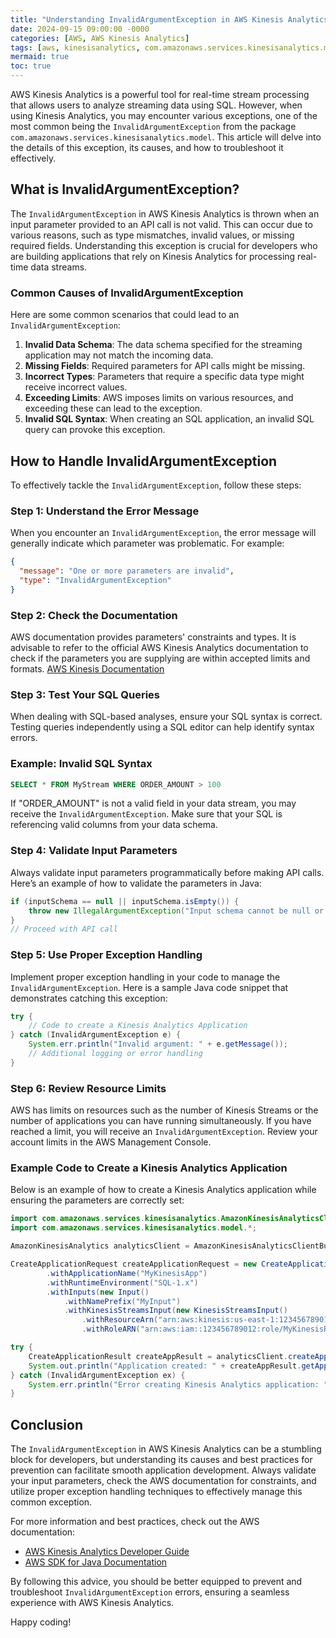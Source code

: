 ```yaml
---
title: "Understanding InvalidArgumentException in AWS Kinesis Analytics: Causes and Solutions"
date: 2024-09-15 09:00:00 -0000
categories: [AWS, AWS Kinesis Analytics]
tags: [aws, kinesisanalytics, com.amazonaws.services.kinesisanalytics.model]
mermaid: true
toc: true
---
```



AWS Kinesis Analytics is a powerful tool for real-time stream processing that allows users to analyze streaming data using SQL. However, when using Kinesis Analytics, you may encounter various exceptions, one of the most common being the `InvalidArgumentException` from the package `com.amazonaws.services.kinesisanalytics.model`. This article will delve into the details of this exception, its causes, and how to troubleshoot it effectively.

## What is InvalidArgumentException?

The `InvalidArgumentException` in AWS Kinesis Analytics is thrown when an input parameter provided to an API call is not valid. This can occur due to various reasons, such as type mismatches, invalid values, or missing required fields. Understanding this exception is crucial for developers who are building applications that rely on Kinesis Analytics for processing real-time data streams.

### Common Causes of InvalidArgumentException

Here are some common scenarios that could lead to an `InvalidArgumentException`:

1. **Invalid Data Schema**: The data schema specified for the streaming application may not match the incoming data.
2. **Missing Fields**: Required parameters for API calls might be missing.
3. **Incorrect Types**: Parameters that require a specific data type might receive incorrect values.
4. **Exceeding Limits**: AWS imposes limits on various resources, and exceeding these can lead to the exception.
5. **Invalid SQL Syntax**: When creating an SQL application, an invalid SQL query can provoke this exception.

## How to Handle InvalidArgumentException

To effectively tackle the `InvalidArgumentException`, follow these steps:

### Step 1: Understand the Error Message

When you encounter an `InvalidArgumentException`, the error message will generally indicate which parameter was problematic. For example:

```json
{
  "message": "One or more parameters are invalid",
  "type": "InvalidArgumentException"
}
```

### Step 2: Check the Documentation

AWS documentation provides parameters' constraints and types. It is advisable to refer to the official AWS Kinesis Analytics documentation to check if the parameters you are supplying are within accepted limits and formats. [AWS Kinesis Documentation](https://docs.aws.amazon.com/kinesisanalytics/latest/dev/welcome.html)

### Step 3: Test Your SQL Queries

When dealing with SQL-based analyses, ensure your SQL syntax is correct. Testing queries independently using a SQL editor can help identify syntax errors.

### Example: Invalid SQL Syntax

```sql
SELECT * FROM MyStream WHERE ORDER_AMOUNT > 100
```
If "ORDER_AMOUNT" is not a valid field in your data stream, you may receive the `InvalidArgumentException`. Make sure that your SQL is referencing valid columns from your data schema.

### Step 4: Validate Input Parameters

Always validate input parameters programmatically before making API calls. Here’s an example of how to validate the parameters in Java:

```java
if (inputSchema == null || inputSchema.isEmpty()) {
    throw new IllegalArgumentException("Input schema cannot be null or empty.");
}
// Proceed with API call
```

### Step 5: Use Proper Exception Handling

Implement proper exception handling in your code to manage the `InvalidArgumentException`. Here is a sample Java code snippet that demonstrates catching this exception:

```java
try {
    // Code to create a Kinesis Analytics Application
} catch (InvalidArgumentException e) {
    System.err.println("Invalid argument: " + e.getMessage());
    // Additional logging or error handling
}
```

### Step 6: Review Resource Limits

AWS has limits on resources such as the number of Kinesis Streams or the number of applications you can have running simultaneously. If you have reached a limit, you will receive an `InvalidArgumentException`. Review your account limits in the AWS Management Console.

### Example Code to Create a Kinesis Analytics Application

Below is an example of how to create a Kinesis Analytics application while ensuring the parameters are correctly set:

```java
import com.amazonaws.services.kinesisanalytics.AmazonKinesisAnalyticsClientBuilder;
import com.amazonaws.services.kinesisanalytics.model.*;

AmazonKinesisAnalytics analyticsClient = AmazonKinesisAnalyticsClientBuilder.defaultClient();

CreateApplicationRequest createApplicationRequest = new CreateApplicationRequest()
        .withApplicationName("MyKinesisApp")
        .withRuntimeEnvironment("SQL-1.x")
        .withInputs(new Input()
            .withNamePrefix("MyInput")
            .withKinesisStreamsInput(new KinesisStreamsInput()
                .withResourceArn("arn:aws:kinesis:us-east-1:123456789012:stream/MyStream")
                .withRoleARN("arn:aws:iam::123456789012:role/MyKinesisRole")));

try {
    CreateApplicationResult createAppResult = analyticsClient.createApplication(createApplicationRequest);
    System.out.println("Application created: " + createAppResult.getApplicationARN());
} catch (InvalidArgumentException ex) {
    System.err.println("Error creating Kinesis Analytics application: " + ex.getMessage());
}
```

## Conclusion

The `InvalidArgumentException` in AWS Kinesis Analytics can be a stumbling block for developers, but understanding its causes and best practices for prevention can facilitate smooth application development. Always validate your input parameters, check the AWS documentation for constraints, and utilize proper exception handling techniques to effectively manage this common exception.

For more information and best practices, check out the AWS documentation:

- [AWS Kinesis Analytics Developer Guide](https://docs.aws.amazon.com/kinesisanalytics/latest/dev/welcome.html)
- [AWS SDK for Java Documentation](https://docs.aws.amazon.com/sdk-for-java/latest/developer-guide/home.html)

By following this advice, you should be better equipped to prevent and troubleshoot `InvalidArgumentException` errors, ensuring a seamless experience with AWS Kinesis Analytics.

Happy coding!